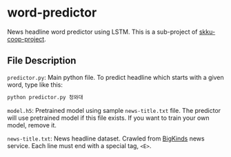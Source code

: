 # word-predictor

News headline word predictor using LSTM. This is a sub-project of [skku-coop-project](https://github.com/JunBread/skku-coop-project).

## File Description

`predictor.py`: Main python file. To predict headline which starts with a given word, type like this:

```bash
python predictor.py 청와대
```

`model.h5`: Pretrained model using sample `news-title.txt` file. The predictor will use pretrained model if this file exists. If you want to train your own model, remove it.

`news-title.txt`: News headline dataset. Crawled from [BigKinds](https://bigkinds.or.kr) news service. Each line must end with a special tag, `<E>`.
